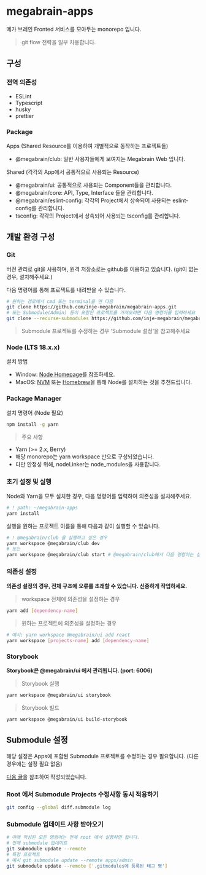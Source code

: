 # megabrain-apps

메가 브레인 Fronted 서비스를 모아두는 monorepo 입니다.

> git flow 전략을 일부 차용합니다.

## 구성

### 전역 의존성

- ESLint
- Typescript
- husky
- prettier

### Package

Apps (Shared Resource를 이용하여 개별적으로 동작하는 프로젝트들)

- @megabrain/club: 일반 사용자들에게 보여지는 Megabrain Web 입니다.

Shared (각각의 App에서 공통적으로 사용되는 Resource)

- @megabrain/ui: 공통적으로 사용되는 Component들을 관리합니다.
- @megabrain/core: API, Type, Interface 들을 관리합니다.
- @megabrain/eslint-config: 각각의 Project에서 상속되어 사용되는 eslint-config를 관리합니다.
- tsconfig: 각각의 Project에서 상속되어 사용되는 tsconfig를 관리합니다.

## 개발 환경 구성

### Git

버전 관리로 git을 사용하며, 원격 저장소로는 github를 이용하고 있습니다. (git이 없는 경우, 설치해주세요.)

다음 명령어를 통해 프로젝트를 내려받을 수 있습니다.

```sh
# 원하는 경로에서 cmd 또는 terminal을 연 다음
git clone https://github.com/inje-megabrain/megabrain-apps.git
# 또는 Submodule(Admin) 등이 포함된 프로젝트를 가져오려면 다음 명령어를 입력하세요
git clone --recurse-submodules https://github.com/inje-megabrain/megabrain-apps.git
```

> Submodule 프로젝트를 수정하는 경우 'Submodule 설정'을 참고해주세요

### Node (LTS 18.x.x)

설치 방법

- Window: [Node Homepage](https://nodejs.org/en)를 참조하세요.
- MacOS: [NVM](https://github.com/nvm-sh/nvm) 또는 [Homebrew](https://brew.sh/index_ko)을 통해 Node를 설치하는 것을 추천드립니다.

### Package Manager

설치 명령어 (Node 필요)

```sh
npm install -g yarn
```

> 주요 사항

- Yarn (>= 2.x, Berry)
- 해당 monorepo는 yarn workspace 만으로 구성되었습니다.
- 다만 안정성 위해, nodeLinker는 node_modules을 사용합니다.

### 초기 설정 및 실행

Node와 Yarn을 모두 설치한 경우, 다음 명령어를 입력하여 의존성을 설치해주세요.

```sh
# ! path: ~/megabrain-apps
yarn install
```

실행을 원하는 프로젝트 이름을 통해 다음과 같이 실행할 수 있습니다.

```sh
# ! @megabrain/club 을 실행하고 싶은 경우
yarn workspace @megabrain/club dev
# 또는
yarn workspace @megabrain/club start # @megabrain/club에서 다음 명령어는 실패합니다.
```

### 의존성 설정

**의존성 설정의 경우, 전체 구조에 오류를 초래할 수 있습니다. 신중하게 작업하세요.**

> workspace 전체에 의존성을 설정하는 경우

```sh
yarn add [dependency-name]
```

> 원하는 프로젝트에 의존성을 설정하는 경우

```sh
# 예시: yarn workspace @megabrain/ui add react
yarn workspace [projects-name] add [dependency-name]
```

### Storybook

**Storybook은 @megabrain/ui 에서 관리됩니다. (port: 6006)**

> Storybook 실행

```sh
yarn workspace @megabrain/ui storybook
```

> Storybook 빌드

```sh
yarn workspace @megabrain/ui build-storybook
```

## Submodule 설정

해당 설정은 Apps에 포함된 Submodule 프로젝트를 수정하는 경우 필요합니다. (다른 경우에는 설정 필요 없음)

[다음 글](https://git-scm.com/book/ko/v2/Git-%EB%8F%84%EA%B5%AC-%EC%84%9C%EB%B8%8C%EB%AA%A8%EB%93%88)을 참조하여 작성되었습니다.

### Root 에서 Submodule Projects 수정사항 동시 적용하기

```sh
git config --global diff.submodule log
```

### Submodule 업데이트 사항 받아오기

```sh
# 아래 작성된 모든 명령어는 전체 root 에서 실행하면 됩니다.
# 전체 submodule 업데이트
git submodule update --remote
# 특정 프로젝트
# 예시 git submodule update --remote apps/admin
git submodule update --remote ['.gitmodules에 등록된 태그 명']
```
